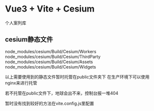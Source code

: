 # Vue3 + Vite + Cesium

个人案列库

## cesium静态文件

node_modules/cesium/Build/Cesium/Workers
node_modules/cesium/Build/Cesium/ThirdParty
node_modules/cesium/Build/Cesium/Assets
node_modules/cesium/Build/Cesium/Widgets

以上需要使用到的静态文件暂时托管在public文件夹下
在生产环境下可以使用nginx来进行托管

若不托管在public文件下，地球会出不来，控制台报一堆404

暂时没有找到较好的方法在vite.config.js里配置
